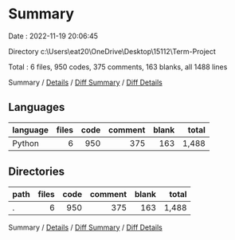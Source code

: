 # Summary

Date : 2022-11-19 20:06:45

Directory c:\\Users\\eat20\\OneDrive\\Desktop\\15112\\Term-Project

Total : 6 files,  950 codes, 375 comments, 163 blanks, all 1488 lines

Summary / [Details](details.md) / [Diff Summary](diff.md) / [Diff Details](diff-details.md)

## Languages
| language | files | code | comment | blank | total |
| :--- | ---: | ---: | ---: | ---: | ---: |
| Python | 6 | 950 | 375 | 163 | 1,488 |

## Directories
| path | files | code | comment | blank | total |
| :--- | ---: | ---: | ---: | ---: | ---: |
| . | 6 | 950 | 375 | 163 | 1,488 |

Summary / [Details](details.md) / [Diff Summary](diff.md) / [Diff Details](diff-details.md)